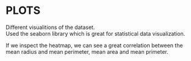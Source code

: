 # PLOTS
Different visualitions of the dataset.  
Used the seaborn library which is great for statistical data visualization.  

If we inspect the heatmap, we can see a great correlation between the mean radius and mean perimeter, mean area and mean primeter.
